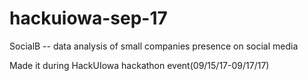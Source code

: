 # hackuiowa-sep-17
SocialB -- data analysis of small companies presence on social media

Made it during HackUIowa hackathon event(09/15/17-09/17/17)
